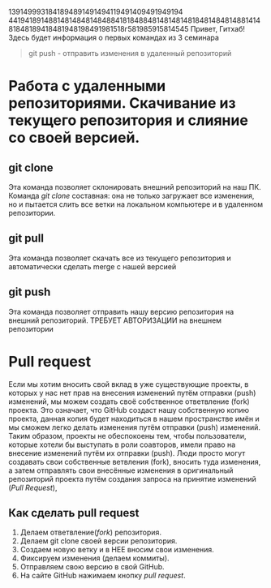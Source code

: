 1391499931841894891491494119491409491949194
4419418914881481484814848841818488481481481481848148481488141481848189418481948198491981518г581985915814545
Привет, Гитхаб! Здесь будет информация о первых командах из 3 семинара
> git push - отправить изменения в удаленный репозиторий 

# Работа с удаленными репозиториями. Скачивание из текущего репозитория и слияние со своей версией.

## git clone
Эта команда позволяет склонировать внешний репозиторий на наш ПК.
Команда *git clone* составная: она не только
загружает все изменения, но и пытается слить
все ветки на локальном компьютере и в
удаленном репозитории.

## git pull
Эта команда позволяет скачать все из текущего репозитория и автоматически
сделать merge с нашей версией

## git push
Эта команда позволяет отправить нашу версию репозитория на внешний
репозиторий. ТРЕБУЕТ АВТОРИЗАЦИИ на внешнем репозитории

# Pull request
Если мы хотим вносить свой вклад в уже существующие проекты, в которых у нас нет прав на внесения изменений путём отправки (push) изменений, мы можем создать своё собственное ответвление (fork) проекта. Это означает, что GitHub создаст нашу собственную копию проекта, данная копия будет находиться в нашем пространстве имён и мы сможем легко делать изменения путём отправки (push) изменений. Таким образом, проекты не обеспокоены тем, чтобы пользователи, которые хотели бы выступать в роли соавторов, имели право на внесение изменений путём их отправки (push). Люди просто могут создавать свои собственные ветвления (fork), вносить туда изменения, а затем отправлять свои внесённые изменения в оригинальный репозиторий проекта путём создания запроса на принятие изменений (*Pull Request*), 

## Как сделать pull request
1. Делаем ответвление(*fork*) репозитория.
2. Делаем git clone своей версии репозитория.
3. Создаем новую ветку и в НЕЕ вносим свои изменения.
4. Фиксируем изменения (делаем коммиты).
5. Отправляем свою версию в свой GitHub.
6. На сайте GitHub нажимаем кнопку *pull request*.
